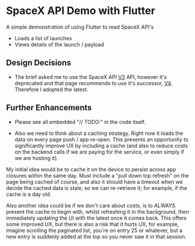 # SpaceX API Demo with Flutter

A simple demonstration of using Flutter to read SpaceX API's
- Loads a list of launches
- Views details of the launch / payload

## Design Decisions
- The brief asked me to use the SpaceX API [V3](https://docs.spacexdata.com/) API, however it's deprecated and that page recommends to use it's successor, [V4](https://github.com/r-spacex/SpaceX-API/tree/master/docs#rspacex-api-docs). Therefore I adopted the latest.

## Further Enhancements
- Please see all embedded "// TODO:" in the code itself.

- Also we need to think about a caching strategy. Right now it loads the data on every page push / app re-open. This presents an opportunity to significantly improve UX by including a cache (and also to reduce costs on the backend calls if we are paying for the service, or even simply if we are hosting it). 

My initial idea would be to cache it on the device to persist across app closures within the same day. Must include a "pull down top refresh" on the page being cached of course, and also it should have a timeout when we decide the cached data is stale, so we can re-retrieve it; for example, if the cache is a day old.

Also another idea could be if we don't care about costs, is to ALWAYS present the cache to begin with, whilst refreshing it in the background, then immediately updating the UI with the latest once it comes back. This offers some improved UX, but there is also a risk that it hurts UX, for example, imagine scrolling the paginated list, you're on entry 25 or whatever, but a new entry is suddenly added at the top so you never saw it in that session.